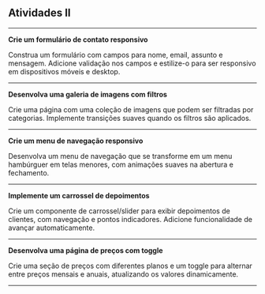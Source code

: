## Atividades II
***
**Crie um formulário de contato responsivo**

Construa um formulário com campos para nome, email, assunto e mensagem. Adicione validação nos campos e estilize-o para ser responsivo em dispositivos móveis e desktop.
***
**Desenvolva uma galeria de imagens com filtros**

Crie uma página com uma coleção de imagens que podem ser filtradas por categorias. Implemente transições suaves quando os filtros são aplicados.
***
**Crie um menu de navegação responsivo**

Desenvolva um menu de navegação que se transforme em um menu hambúrguer em telas menores, com animações suaves na abertura e fechamento.
***
**Implemente um carrossel de depoimentos**

Crie um componente de carrossel/slider para exibir depoimentos de clientes, com navegação e pontos indicadores. Adicione funcionalidade 
de avançar automaticamente.
***

**Desenvolva uma página de preços com toggle**

Crie uma seção de preços com diferentes planos e um toggle para alternar entre preços mensais e anuais, atualizando os valores dinamicamente.
***